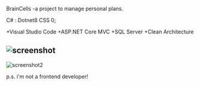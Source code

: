 BrainCells
  -a project to manage personal plans.

C# : Dotnet8
  CSS 0;

  +Visual Studio Code
  +ASP.NET Core MVC 
  +SQL Server
  +Clean Architecture

![screenshot](https://github.com/user-attachments/assets/92652366-8e46-453a-865d-31f50bdabe84)
---
![screenshot2](https://github.com/user-attachments/assets/aa99e5f5-753a-4ce1-8279-6d68a2aa2c81)

p.s. i'm not a frontend developer!
